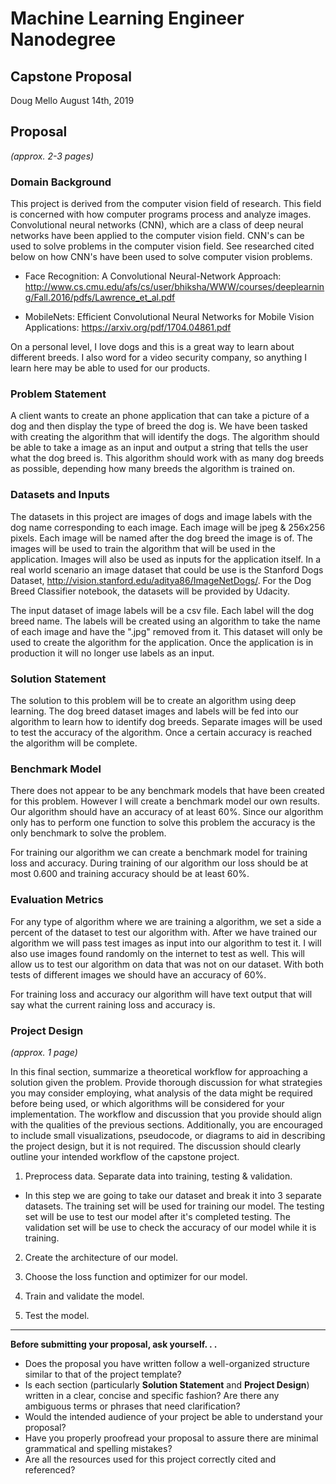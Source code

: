 # Machine Learning Engineer Nanodegree
## Capstone Proposal
Doug Mello
August 14th, 2019

## Proposal
_(approx. 2-3 pages)_

### Domain Background

This project is derived from the computer vision field of research. This field is concerned with how computer programs process and analyze images. Convolutional neural networks (CNN), which are a class of deep neural networks have been applied to the computer vision field. CNN's can be used to solve problems in the computer vision field. See researched cited below on how CNN's have been used to solve computer vision problems.

- Face Recognition: A Convolutional Neural-Network Approach: http://www.cs.cmu.edu/afs/cs/user/bhiksha/WWW/courses/deeplearning/Fall.2016/pdfs/Lawrence_et_al.pdf

- MobileNets: Efficient Convolutional Neural Networks for Mobile Vision Applications: https://arxiv.org/pdf/1704.04861.pdf

On a personal level, I love dogs and this is a great way to learn about different breeds. I also word for a video security company, so anything I learn here may be able to used for our products.

### Problem Statement

A client wants to create an phone application that can take a picture of a dog and then display the type of breed the dog is. We have been tasked with creating the algorithm that will identify the dogs. The algorithm should be able to take a image as an input and output a string that tells the user what the dog breed is. This algorithm should work with as many dog breeds as possible, depending how many breeds the algorithm is trained on.

### Datasets and Inputs

The datasets in this project are images of dogs and image labels with the dog name corresponding to each image. Each image will be jpeg & 256x256 pixels. Each image will be named after the dog breed the image is of. The images will be used to train the algorithm that will be used in the application. Images will also be used as inputs for the application itself. In a real world scenario an image dataset that could be use is the Stanford Dogs Dataset, http://vision.stanford.edu/aditya86/ImageNetDogs/. For the Dog Breed Classifier notebook, the datasets will be provided by Udacity.

The input dataset of image labels will be a csv file. Each label will the dog breed name. The labels will be created using an algorithm to take the name of each image and have the ".jpg" removed from it. This dataset will only be used to create the algorithm for the application. Once the application is in production it will no longer use labels as an input.

### Solution Statement

The solution to this problem will be to create an algorithm using deep learning. The dog breed dataset images and labels will be fed into our algorithm to learn how to identify dog breeds. Separate images will be used to test the accuracy of the algorithm. Once a certain accuracy is reached the algorithm will be complete.

### Benchmark Model

There does not appear to be any benchmark models that have been created for this problem. However I will create a benchmark model our own results. Our algorithm should have an accuracy of at least 60%. Since our algorithm only has to perform one function to solve this problem the accuracy is the only benchmark to solve the problem.

For training our algorithm we can create a benchmark model for training loss and accuracy. During training of our algorithm our loss should be at most 0.600 and training accuracy should be at least 60%.

### Evaluation Metrics

For any type of algorithm where we are training a algorithm, we set a side a percent of the dataset to test our algorithm with. After we have trained our algorithm we will pass test images as input into our algorithm to test it. I will also use images found randomly on the internet to test as well. This will allow us to test our algorithm on data that was not on our dataset. With both tests of different images we should have an accuracy of 60%.

For training loss and accuracy our algorithm will have text output that will say what the current raining loss and accuracy is.

### Project Design
_(approx. 1 page)_

In this final section, summarize a theoretical workflow for approaching a solution given the problem. Provide thorough discussion for what strategies you may consider employing, what analysis of the data might be required before being used, or which algorithms will be considered for your implementation. The workflow and discussion that you provide should align with the qualities of the previous sections. Additionally, you are encouraged to include small visualizations, pseudocode, or diagrams to aid in describing the project design, but it is not required. The discussion should clearly outline your intended workflow of the capstone project.

1. Preprocess data. Separate data into training, testing & validation.
 - In this step we are going to take our dataset and break it into 3 separate datasets. The training set will be used for training our model. The testing set will be use to test our model after it's completed testing. The validation set will be use to check the accuracy of our model while it is training. 

2. Create the architecture of our model.

3. Choose the loss function and optimizer for our model.

4. Train and validate the model.

5. Test the model.

-----------

**Before submitting your proposal, ask yourself. . .**

- Does the proposal you have written follow a well-organized structure similar to that of the project template?
- Is each section (particularly **Solution Statement** and **Project Design**) written in a clear, concise and specific fashion? Are there any ambiguous terms or phrases that need clarification?
- Would the intended audience of your project be able to understand your proposal?
- Have you properly proofread your proposal to assure there are minimal grammatical and spelling mistakes?
- Are all the resources used for this project correctly cited and referenced?
